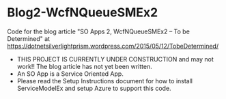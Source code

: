 # Blog2-WcfNQueueSMEx2
Code for the blog article "SO Apps 2, WcfNQueueSMEx2 – To be Determined" at  https://dotnetsilverlightprism.wordpress.com/2015/05/12/TobeDetermined/

*  THIS PROJECT IS CURRENTLY UNDER CONSTRUCTION and may not work!!  The blog article has not yet been written.
*  An SO App is a Service Oriented App.  
*  Please read the Setup Instructions document for how to install ServiceModelEx and setup Azure to support this code.
